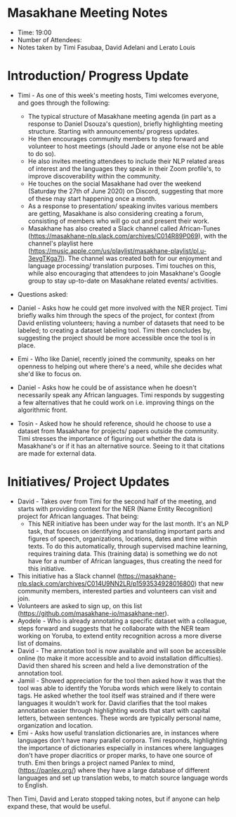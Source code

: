 # Masakhane Meeting Notes 

- Time: 19:00
- Number of Attendees:
- Notes taken by Timi Fasubaa, David Adelani and Lerato Louis

# Introduction/ Progress Update 

- Timi - As one of this week's meeting hosts, Timi welcomes everyone, and goes through the following:
     - The typical structure of Masakhane meeting agenda (in part as a response to Daniel Dsouza's question), briefly highlighting meeting structure.
       Starting with announcements/ progress updates. 
     - He then encourages community members to step forward and volunteer to host meetings (should Jade or anyone else not be able to do so).
     - He also invites meeting attendees to include their NLP related areas of interest and the languages they speak in their Zoom profile's, to improve
       discoverability within the community.
     - He touches on the social Masakhane had over the weekend (Saturday the 27th of June 2020) on Discord, suggesting that more of these may start happening 
       once a month.
     - As a response to presentation/ speaking invites various members are getting, Masakhane is also considering creating a forum, consisting of members who will go out 
       and present their work.
     - Masakhane has also created a Slack channel called African-Tunes (https://masakhane-nlp.slack.com/archives/C014R89P069),
        with the channel's playlist here (https://music.apple.com/us/playlist/masakhane-playlist/pl.u-3evgTKga7l). The channel was created both for our enjoyment and 
        language processing/ translation purposes. Timi touches on this, while also encouraging that attendees to join Masakhane's Google group to stay up-to-date on Masakhane 
        related events/ activities.

- Questions asked: 
- Daniel - Asks how he could get more involved with the NER project. Timi briefly walks him through the specs of the project, for context (from David enlisting volunteers; 
            having a number of datasets that need to be labeled; to creating a dataset labeling tool. Timi then concludes by, suggesting the project should be more accessible 
            once the tool is in place.    
- Emi - Who like Daniel, recently joined the community, speaks on her openness to helping out where there's a need, while she decides what she'd like to focus on.

- Daniel - Asks how he could be of assistance when he doesn't necessarily speak any African languages. Timi responds by suggesting a few alternatives that he could work on 
          i.e. improving things on the algorithmic front.
- Tosin - Asked how he should reference, should he choose to use a dataset from Masakhane for projects/ papers outside the community. Timi stresses the importance of 
          figuring out whether the data is Masakhane's or if it has an alternative source. Seeing to it that citations are made for external data.


# Initiatives/ Project Updates

- David - Takes over from Timi for the second half of the meeting, and starts with providing context for the NER (Name Entity Recognition) project for African languages. 
That being:
    - This NER initiative has been under way for the last month. It's an NLP task, that focuses on identifying and translating important parts and figures of speech, 
      organizations, locations, dates and time within texts. To do this automatically, through supervised machine learning, requires training data. 
      This (training data) is something we do not have for a number of African languages, thus creating the need for this initiative.
- This initiative has a Slack channel (https://masakhane-nlp.slack.com/archives/C014U9NN2LR/p1593534928016800) that new community members, interested parties and volunteers can
  visit and join.
- Volunteers are asked to sign up, on this list (https://github.com/masakhane-io/masakhane-ner).
- Ayodele - Who is already annotating a specific dataset with a colleague, steps forward and suggests that he collaborate with the NER team working on Yoruba, to extend 
            entity recognition across a more diverse list of domains.
- David - The annotation tool is now available and will soon be accessible online (to make it more accessible and to avoid installation difficulties). David then shared his 
          screen and held a live demonstration of the annotation tool.
- Jamiil - Showed appreciation for the tool then asked how it was that the tool was able to identify the Yoruba words which were likely to contain tags. He asked whether 
           the tool itself was strained and if there were languages it wouldn't work for. David clarifies that the tool makes annotation easier through highlighting 
           words that start with capital letters, between sentences. These words are typically personal name, organization and location.
- Emi - Asks how useful translation dictionaries are, in instances where languages don't have many parallel corpora. Timi responds, highlighting the importance of dictionaries
        especially in instances where languages don't have proper diacritics or proper marks, to have one source of truth. Emi then brings a project named Panlex to mind,
        (https://panlex.org/) where they have a large database of different languages and set up translation webs, to match source language words to English. 
        
Then Timi, David and Lerato stopped taking notes, but if anyone can help expand these, that would be useful.

           
